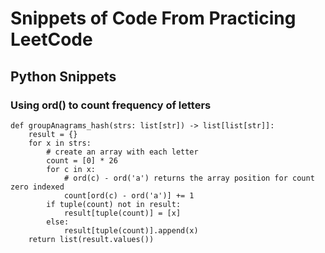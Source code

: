 # Snippets of Code From Practicing LeetCode

## Python Snippets

### Using ord() to count frequency of letters

```
def groupAnagrams_hash(strs: list[str]) -> list[list[str]]:
    result = {}
    for x in strs:
        # create an array with each letter
        count = [0] * 26
        for c in x:
            # ord(c) - ord('a') returns the array position for count zero indexed
            count[ord(c) - ord('a')] += 1
        if tuple(count) not in result:
            result[tuple(count)] = [x]
        else:
            result[tuple(count)].append(x)
    return list(result.values())
```